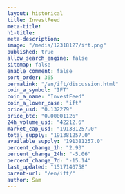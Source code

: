 ```yaml
---
layout: historical
title: InvestFeed
meta-title: 
h1-title: 
meta-description: 
image: "/media/12318127/ift.png"
published: true
allow_search_engine: false
sitemap: false
enable_comment: false
sort_order: 365
permalink: "/en/ift/discussion.html"
coin_a_symbol: "IFT"
coin_a_name: "InvestFeed"
coin_a_lower_case: "ift"
price_usd: "0.132279"
price_btc: "0.00001126"
24h_volume_usd: "42212.6"
market_cap_usd: "191381257.0"
total_supply: "191381257.0"
available_supply: "191381257.0"
percent_change_1h: "2.93"
percent_change_24h: "-5.06"
percent_change_7d: "-15.14"
last_updated: "1517140758"
parent-url: "/en/ift/"
author: Sam
---
```


